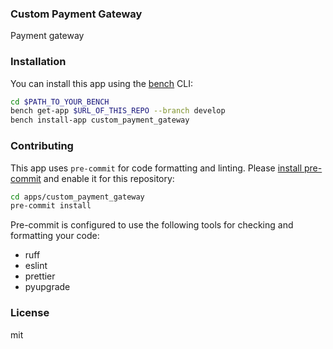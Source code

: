 ### Custom Payment Gateway

Payment gateway

### Installation

You can install this app using the [bench](https://github.com/frappe/bench) CLI:

```bash
cd $PATH_TO_YOUR_BENCH
bench get-app $URL_OF_THIS_REPO --branch develop
bench install-app custom_payment_gateway
```

### Contributing

This app uses `pre-commit` for code formatting and linting. Please [install pre-commit](https://pre-commit.com/#installation) and enable it for this repository:

```bash
cd apps/custom_payment_gateway
pre-commit install
```

Pre-commit is configured to use the following tools for checking and formatting your code:

- ruff
- eslint
- prettier
- pyupgrade

### License

mit
